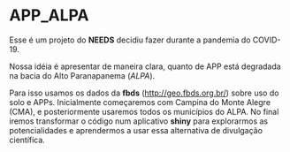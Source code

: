 # APP_ALPA

Esse é um projeto do **NEEDS** decidiu fazer durante a pandemia do COVID-19. 

Nossa idéia é apresentar de maneira clara, quanto de APP está degradada na bacia do Alto Paranapanema (*ALPA*).

Para isso usamos os dados da **fbds** (http://geo.fbds.org.br/) sobre uso do solo e APPs. Inicialmente começaremos com Campina do Monte Alegre (CMA), e posteriormente usaremos todos os municípios do ALPA. No final iremos transformar o código num aplicativo **shiny** para explorarmos as potencialidades e aprendermos a usar essa alternativa de divulgação científica.
